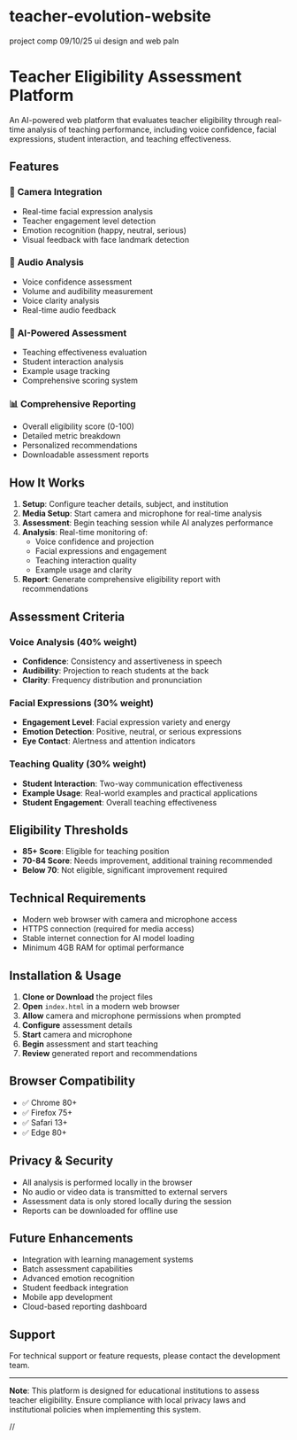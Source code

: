 # teacher-evolution-website
project comp 09/10/25
ui design and web paln 


# Teacher Eligibility Assessment Platform

An AI-powered web platform that evaluates teacher eligibility through real-time analysis of teaching performance, including voice confidence, facial expressions, student interaction, and teaching effectiveness.

## Features

### 🎥 **Camera Integration**
- Real-time facial expression analysis
- Teacher engagement level detection
- Emotion recognition (happy, neutral, serious)
- Visual feedback with face landmark detection

### 🎤 **Audio Analysis**
- Voice confidence assessment
- Volume and audibility measurement
- Voice clarity analysis
- Real-time audio feedback

### 🤖 **AI-Powered Assessment**
- Teaching effectiveness evaluation
- Student interaction analysis
- Example usage tracking
- Comprehensive scoring system

### 📊 **Comprehensive Reporting**
- Overall eligibility score (0-100)
- Detailed metric breakdown
- Personalized recommendations
- Downloadable assessment reports

## How It Works

1. **Setup**: Configure teacher details, subject, and institution
2. **Media Setup**: Start camera and microphone for real-time analysis
3. **Assessment**: Begin teaching session while AI analyzes performance
4. **Analysis**: Real-time monitoring of:
   - Voice confidence and projection
   - Facial expressions and engagement
   - Teaching interaction quality
   - Example usage and clarity
5. **Report**: Generate comprehensive eligibility report with recommendations

## Assessment Criteria

### Voice Analysis (40% weight)
- **Confidence**: Consistency and assertiveness in speech
- **Audibility**: Projection to reach students at the back
- **Clarity**: Frequency distribution and pronunciation

### Facial Expressions (30% weight)
- **Engagement Level**: Facial expression variety and energy
- **Emotion Detection**: Positive, neutral, or serious expressions
- **Eye Contact**: Alertness and attention indicators

### Teaching Quality (30% weight)
- **Student Interaction**: Two-way communication effectiveness
- **Example Usage**: Real-world examples and practical applications
- **Student Engagement**: Overall teaching effectiveness

## Eligibility Thresholds

- **85+ Score**: Eligible for teaching position
- **70-84 Score**: Needs improvement, additional training recommended
- **Below 70**: Not eligible, significant improvement required

## Technical Requirements

- Modern web browser with camera and microphone access
- HTTPS connection (required for media access)
- Stable internet connection for AI model loading
- Minimum 4GB RAM for optimal performance

## Installation & Usage

1. **Clone or Download** the project files
2. **Open** `index.html` in a modern web browser
3. **Allow** camera and microphone permissions when prompted
4. **Configure** assessment details
5. **Start** camera and microphone
6. **Begin** assessment and start teaching
7. **Review** generated report and recommendations

## Browser Compatibility

- ✅ Chrome 80+
- ✅ Firefox 75+
- ✅ Safari 13+
- ✅ Edge 80+

## Privacy & Security

- All analysis is performed locally in the browser
- No audio or video data is transmitted to external servers
- Assessment data is only stored locally during the session
- Reports can be downloaded for offline use

## Future Enhancements

- Integration with learning management systems
- Batch assessment capabilities
- Advanced emotion recognition
- Student feedback integration
- Mobile app development
- Cloud-based reporting dashboard

## Support

For technical support or feature requests, please contact the development team.

---

**Note**: This platform is designed for educational institutions to assess teacher eligibility. Ensure compliance with local privacy laws and institutional policies when implementing this system.

/*<dotlottie-wc src="https://lottie.host/b4a99040-90c4-42e6-ade4-a50334ff9bf3/0k3Wirz6Wg.lottie" autoplay="" loop="" style="width: 220%; height: auto; max-width: 700px; max-height: 600px;"></dotlottie-wc>*/
